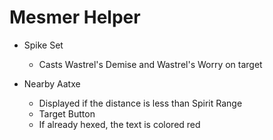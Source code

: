 # Mesmer Helper

- Spike Set
    - Casts Wastrel's Demise and Wastrel's Worry on target


- Nearby Aatxe
    - Displayed if the distance is less than Spirit Range
    - Target Button
    - If already hexed, the text is colored red
